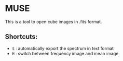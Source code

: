 # MUSE	

This is a tool to open cube images in .fits format.

## Shortcuts:

  - `S`	: automatically export the spectrum in text format
  - `M` : switch between frequency image and mean image 